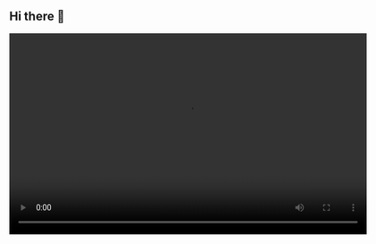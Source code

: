 ## Hi there 👋
<video width="640" height="360" controls>
  <source src="megadeth-holy-wars.mp4" type="video/mp4">
</video>